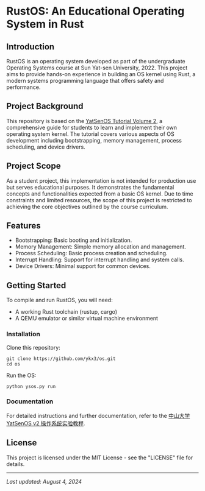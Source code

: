 # RustOS: An Educational Operating System in Rust

## Introduction

RustOS is an operating system developed as part of the undergraduate Operating Systems course at Sun Yat-sen University, 2022. This project aims to provide hands-on experience in building an OS kernel using Rust, a modern systems programming language that offers safety and performance.

## Project Background

This repository is based on the [YatSenOS Tutorial Volume 2](https://github.com/YatSenOS/YatSenOS-Tutorial-Volume-2), a comprehensive guide for students to learn and implement their own operating system kernel. The tutorial covers various aspects of OS development including bootstrapping, memory management, process scheduling, and device drivers.

## Project Scope

As a student project, this implementation is not intended for production use but serves educational purposes. It demonstrates the fundamental concepts and functionalities expected from a basic OS kernel. Due to time constraints and limited resources, the scope of this project is restricted to achieving the core objectives outlined by the course curriculum.

## Features

- Bootstrapping: Basic booting and initialization.
- Memory Management: Simple memory allocation and management.
- Process Scheduling: Basic process creation and scheduling.
- Interrupt Handling: Support for interrupt handling and system calls.
- Device Drivers: Minimal support for common devices.

## Getting Started

To compile and run RustOS, you will need:

- A working Rust toolchain (rustup, cargo)
- A QEMU emulator or similar virtual machine environment

### Installation

Clone this repository:

```
git clone https://github.com/ykx3/os.git
cd os
```

Run the OS:

```
python ysos.py run
```

### Documentation

For detailed instructions and further documentation, refer to the [中山大学 YatSenOS v2 操作系统实验教程](https://ysos.gzti.me).

## License

This project is licensed under the MIT License - see the "LICENSE" file for details.

---
*Last updated: August 4, 2024*